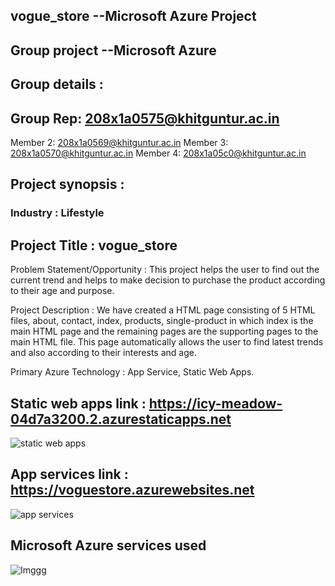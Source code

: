 ## vogue_store --Microsoft Azure Project
## Group project --Microsoft Azure
## Group details :
## Group Rep: 208x1a0575@khitguntur.ac.in
Member 2: 208x1a0569@khitguntur.ac.in
Member 3: 208x1a0570@khitguntur.ac.in
Member 4: 208x1a05c0@khitguntur.ac.in
## Project synopsis :
### Industry : Lifestyle

## Project Title : vogue_store

Problem Statement/Opportunity : This project helps the user to find out the current trend and helps to make decision to purchase the product according to their age and purpose.

Project Description : We have created a HTML page consisting of 5 HTML files, about, contact, index, products, single-product in which index is the main HTML page and the remaining pages are the supporting pages to the main HTML file. This page automatically allows the user to find latest trends and also according to their interests and age.

Primary Azure Technology : App Service, Static Web Apps.

## Static web apps link : https://icy-meadow-04d7a3200.2.azurestaticapps.net
![static web apps](https://user-images.githubusercontent.com/99123811/210083426-63250fa6-5b39-4d2c-a798-87d82a2805ab.png)
##
## App services link : https://voguestore.azurewebsites.net
![app services](https://user-images.githubusercontent.com/99123811/210083553-9b8518ba-d4b6-4e27-a208-caa8eecba9df.png)
## Microsoft Azure services used 
![Imggg](https://user-images.githubusercontent.com/99123811/210083655-51a2ea97-21a7-45a1-915a-5aaac116d58b.png)
